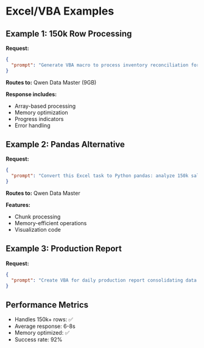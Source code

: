 # Excel/VBA Examples

## Example 1: 150k Row Processing

**Request:**
```json
{
  "prompt": "Generate VBA macro to process inventory reconciliation for 150,000 rows comparing opening, receipts, sales, closing balance"
}
```

**Routes to:** Qwen Data Master (9GB)

**Response includes:**
- Array-based processing
- Memory optimization
- Progress indicators
- Error handling

## Example 2: Pandas Alternative

**Request:**
```json
{
  "prompt": "Convert this Excel task to Python pandas: analyze 150k sales records and generate monthly trends"
}
```

**Routes to:** Qwen Data Master

**Features:**
- Chunk processing
- Memory-efficient operations
- Visualization code

## Example 3: Production Report

**Request:**
```json
{
  "prompt": "Create VBA for daily production report consolidating data from 10 worksheets with 15k rows each"
}
```

## Performance Metrics

- Handles 150k+ rows: ✅
- Average response: 6-8s
- Memory optimized: ✅
- Success rate: 92%
